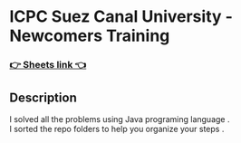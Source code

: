 # ICPC Suez Canal University - Newcomers Training

<a href="https://codeforces.com/group/MWSDmqGsZm/contests"></a>

### [ 👉 Sheets link 👈](https://codeforces.com/group/MWSDmqGsZm/contests)

## Description

I solved all the problems using Java programing language . <br />
I sorted the repo folders to help you organize your steps . <br />
